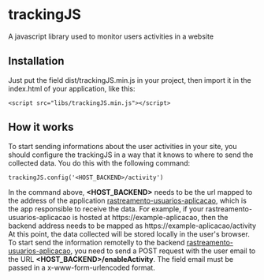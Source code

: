 # trackingJS

A javascript library used to monitor users activities in a website

## Installation

Just put the field dist/trackingJS.min.js in your project, then import it in the index.html of your application, like this:
```
<script src="libs/trackingJS.min.js"></script>
```

## How it works

To start sending informations about the user activities in your site, you should configure the trackingJS in a way that it knows to where to send the collected data. You do this with the following command:

```
trackingJS.config('<HOST_BACKEND>/activity')
```

In the command above, **<HOST_BACKEND>** needs to be the url mapped to the address of the application [rastreamento-usuarios-aplicacao](https://github.com/felipedspereira/rastreamento-usuarios-aplicacao), which is the app responsible to receive the data. For example, if your rastreamento-usuarios-aplicacao is hosted at https://example-aplicacao, then the backend address needs to be mapped as https://example-aplicacao/activity
<br>
At this point, the data collected will be stored locally in the user's browser. To start send the information remotelly to the backend [rastreamento-usuarios-aplicacao](https://github.com/felipedspereira/rastreamento-usuarios-aplicacao), you need to send a POST request with the user email to the URL **<HOST_BACKEND>/enableActivity**. The field email must be passed in a x-www-form-urlencoded format.
